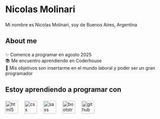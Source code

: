 <h1 align="left">Nicolas Molinari</h1>

###

<p align="left">Mi nombre es Nicolas Molinari, soy de Buenos Aires, Argentina</p>

###

<h2 align="left">About me</h2>

###

<p align="left">✨ Comence a programar en agosto 2025<br>📚 Me encuentro aprendiendo en Coderhouse<br>🎯 Mis objetivos son insertarme en el mundo laboral y poder ser un gran programador</p>

###

<h2 align="left">Estoy aprendiendo a programar con</h2>

###

<div align="left">
  <img src="https://cdn.jsdelivr.net/gh/devicons/devicon/icons/html5/html5-original.svg" height="40" alt="html5 logo"  />
  <img width="12" />
  <img src="https://cdn.jsdelivr.net/gh/devicons/devicon/icons/css3/css3-original.svg" height="40" alt="css logo"  />
  <img width="12" />
  <img src="https://cdn.jsdelivr.net/gh/devicons/devicon/icons/sass/sass-original.svg" height="40" alt="sass logo"  />
  <img width="12" />
  <img src="https://cdn.jsdelivr.net/gh/devicons/devicon/icons/bootstrap/bootstrap-original.svg" height="40" alt="bootstrap logo"  />
  <img width="12" />
  <img src="https://cdn.jsdelivr.net/gh/devicons/devicon/icons/github/github-original.svg" height="40" alt="github logo"  />
</div>
